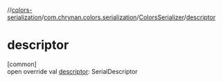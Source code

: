//[colors-serialization](../../../index.md)/[com.chrynan.colors.serialization](../index.md)/[ColorsSerializer](index.md)/[descriptor](descriptor.md)

# descriptor

[common]\
open override val [descriptor](descriptor.md): SerialDescriptor
